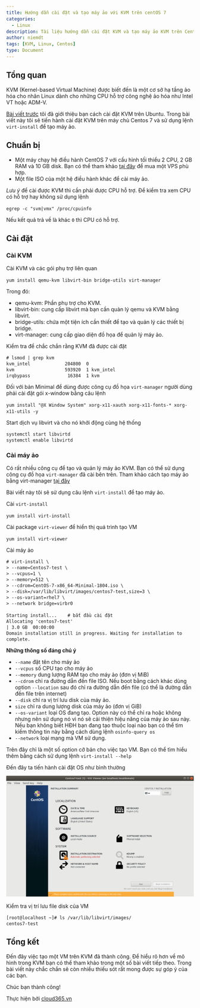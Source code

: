 ```yaml
---
title: Hướng dẫn cài đặt và tạo máy ảo với KVM trên centOS 7
categories:
  - Linux
description: Tài liệu hướng dẫn cài đặt KVM và tạo máy ảo KVM trên Centos 7 sử dụng dòng lệnh
author: niemdt
tags: [KVM, Linux, Centos]
type: Document
---
```


## Tổng quan

KVM (Kernel-based Virtual Machine) được biết đến là một cơ sở hạ tầng ảo hóa cho nhân Linux dành cho những CPU hỗ trợ công nghệ ảo hóa như Intel VT hoặc ADM-V.

<a href="https://blog.cloud365.vn/linux/huong-dan-cai-dat-kvm-tren-ubuntu/" target="_blank">Bài viết trước</a> tôi đã giới thiệu bạn cách cài đặt KVM trên Ubuntu. Trong bài viết này tôi sẽ tiến hành cài đặt KVM trên máy chủ Centos 7 và sử dụng lệnh `virt-install` để tạo máy ảo.

## Chuẩn bị

- Một máy chạy hệ điều hành CentOS 7 với cấu hình tối thiểu 2 CPU, 2 GB RAM và 10 GB disk. Bạn có thể tham khảo <a href="https://cloud365.vn/#1#content-2" target="_blank">tại đây</a> để mua một VPS phù hợp.
- Một file ISO của một hệ điều hành khác để cài máy ảo.

*Lưu ý* để cài được KVM thì cần phải được CPU hỗ trợ. Để kiểm tra xem CPU có hỗ trợ hay không sử dụng lệnh

`egrep -c "svm|vmx" /proc/cpuinfo`

Nếu kết quả trả về là khác `0` thì CPU có hỗ trợ.

## Cài đặt

### Cài KVM

Cài KVM và các gói phụ trợ liên quan

`yum install qemu-kvm libvirt-bin bridge-utils virt-manager`

Trong đó:

 * qemu-kvm: Phần phụ trợ cho KVM.
 * libvirt-bin: cung cấp libvirt mà bạn cần quản lý qemu và KVM bằng libvirt.
 * bridge-utils: chứa một tiện ích cần thiết để tạo và quản lý các thiết bị bridge.
 * virt-manager: cung cấp giao diện đồ họa để quản lý máy ảo.

Kiểm tra để chắc chắn rằng KVM đã được cài đặt

```
# lsmod | grep kvm
kvm_intel             204800  0
kvm                   593920  1 kvm_intel
irqbypass              16384  1 kvm
```

Đối với bản Minimal để dùng được công cụ đồ họa `virt-manager` người dùng phải cài đặt gói x-window bằng câu lệnh

`yum install "@X Window System" xorg-x11-xauth xorg-x11-fonts-* xorg-x11-utils -y`

Start dịch vụ libvirt và cho nó khởi động cùng hệ thống

```
systemctl start libvirtd
systemctl enable libvirtd
```

### Cài máy ảo

Có rất nhiều công cụ để tạo và quản lý máy ảo KVM. Bạn có thể sử dụng công cụ đồ họa `virt-manager` đã cài bên trên. Tham khảo cách tạo máy ảo bằng virt-manager <a href="(https://blog.cloud365.vn/linux/huong-dan-cai-dat-kvm-tren-centos7/#c%C3%A0i-%C4%91%E1%BA%B7t)" target="_blank">tại đây</a>

Bài viết này tôi sẽ sử dụng câu lệnh `virt-install` để tạo máy ảo.

Cài `virt-install`

`yum install virt-install`

Cài package `virt-viewer` để hiển thị quá trình tạo VM 

`yum install virt-viewer`

Cài máy ảo

```
# virt-install \
> --name=Centos7-test \
> --vcpus=1 \
> --memory=512 \
> --cdrom=CentOS-7-x86_64-Minimal-1804.iso \
> --disk=/var/lib/libvirt/images/centos7-test,size=3 \
> --os-variant=rhel7 \
> --network bridge=virbr0

Starting install...    # bắt đầu cài đặt
Allocating 'centos7-test'                                                             | 3.0 GB  00:00:00     
Domain installation still in progress. Waiting for installation to complete.
```

**Những thông số đáng chú ý**

 * `--name` đặt tên cho máy ảo
 * `--vcpus` số CPU tạo cho máy ảo
 * `--memory` dung lượng RAM tạo cho máy ảo (đơn vị MiB)
 * `--cdrom` chỉ ra đường dẫn đến file ISO. Nếu boot bằng cách khác dùng option `--location` sau đó chỉ ra đường dẫn đến file (có thể là đường dẫn đến file trên internet)
 * `--disk` chỉ ra vị trí lưu disk của máy ảo. 
 * `size` chỉ ra dung lượng disk của máy ảo (đơn vị GiB)
 * `--os-variant` loại OS đang tạo. Option này có thể chỉ ra hoặc không nhưng nên sử dụng nó vì nó sẽ cải thiện hiệu năng của máy ảo sau này. Nếu bạn không biết HĐH bạn đang tạo thuộc loại nào bạn có thể tìm kiếm thông tin này bằng cách dùng lệnh `osinfo-query os`
 * `--network` loại mạng mà VM sử dụng.

Trên đây chỉ là một số option cở bản cho việc tạo VM. Bạn có thể tìm hiểu thêm bằng cách sử dụng lệnh `virt-install --help`

Đến đây ta tiến hành cài đặt OS như bình thường

![](/images/img-cai-kvm-ubuntu/3.0.png)

Kiểm tra vị trí lưu file disk của VM

```
[root@localhost ~]# ls /var/lib/libvirt/images/
centos7-test
```

## Tổng kết

Đến đây việc tạo một VM trên KVM đã thành công. Để hiểu rõ hơn về mô hình trong KVM bạn có thể tham khảo trong một số bài viết tiếp theo. Trong bài viết này chắc chắn sẽ còn nhiều thiếu sót rất mong được sự góp ý của các bạn.

Chúc bạn thành công!

Thực hiện bởi <a href="https://cloud365.vn/" target="_blank">cloud365.vn</a>
